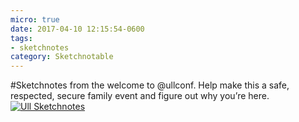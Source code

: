 ```yaml
---
micro: true
date: 2017-04-10 12:15:54-0600
tags:
- sketchnotes
category: Sketchnotable
---
```


#Sketchnotes from the welcome to @ullconf. Help make this a safe, respected, secure family event and figure out why you’re here. [![Ull Sketchnotes](https://media.bennorris.org/images/sketchnotable/uploads/2018/9c97aeaf75.jpg)](https://media.bennorris.org/images/sketchnotable/uploads/2018/9c97aeaf75.jpg)